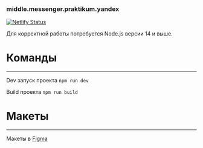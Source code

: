 ### middle.messenger.praktikum.yandex

[![Netlify Status](https://api.netlify.com/api/v1/badges/4d53d2d5-5bcb-4da6-bb21-2d625ed399b2/deploy-status)](https://app.netlify.com/sites/mellifluous-piroshki-f29470/deploys)

Для корректной работы потребуется Node.js версии 14 и выше.

# Команды
___

Dev запуск проекта
```npm run dev```

Build проекта
```npm run build```

# Макеты
___

Макеты в [Figma](https://www.figma.com/proto/dTsFaXsd4ArMxY9AZ06OTz/Untitled?node-id=1%3A682&scaling=min-zoom&page-id=0%3A1)
